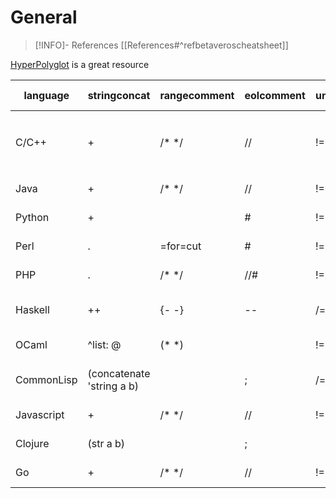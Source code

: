 # General
> [!INFO]- References
> [[References#^refbetaveroscheatsheet]]

[HyperPolyglot](http://hyperpolyglot.org/) is a great resource

| language   | stringconcat               | rangecomment | eolcomment | unequal | ' means          | index ielt         | 1st elt  | all but first                                | int → string                | uppercase                                                                                                              |
| ---------- | -------------------------- | ------------ | ---------- | ------- | ---------------- | ------------------ | -------- | -------------------------------------------- | --------------------------- | ---------------------------------------------------------------------------------------------------------------------- |
| C/C++      | +                          | /\* \*/      | //         | !=      | char 'c'         | s[i]               | [0]      |                                              | \#include <stdlib.h>atoi(s) | `char: #include <cctype>toupper(c)<string>: #include <algorithm>transform(s.begin(), s.end(),  sout.begin(), toupper)` |
| Java       | +                          | /\* \*/      | //         | !=      | char 'c'         | s[i]               | [0]      | java.util.Arrays.copyOfRange(a, 1, a.length) | Integer.toString(s)         | s.toUpperCase()                                                                                                        |
| Python     | +                          |              | #          | !=      | 'raw string'     | s[i]               | [0]      | [1:]                                         | int(s)                      | s.upper()                                                                                                              |
| Perl       | .                          | =for=cut     | #          | !=ne    | 'raw string'     | \$s[i]             | [0]      | @a[1..\$\#a]                                 | (implicit)                  | uc $s                                                                                                                  |
| PHP        | .                          | /\* \*/      | //#        | !=!\==  | 'raw string'     | \$s[i]             | [0]      | array_slice(\$a,1)                           | (implicit)                  | strtoupper(\$s)                                                                                                        |
| Haskell    | ++                         | {- -}        | --         | /=      | char 'c'valid id | s !! i             | head     | tail                                         | (read s)::Int               | import Data.Charmap toUpper s                                                                                          |
| OCaml      | ^list: @                   | (\* \*)      |            | !=      | char 'c'         | List.nth s i       | hd       | tl                                           | int_of_string               | String.uppercase s                                                                                                     |
| CommonLisp | (concatenate  'string a b) |              | ;          | /=      |                  | (elt s i)(nth i s) | firstcar | restcdr                                      | parse-integer               | (format nil "~:@(~a~)" s) (?)                                                                                          |
| Javascript | +                          | /\* \*/      | //         | !=!\==  | 'raw string'     | s[i]               | [0]      | .slice(1)                                    | parseInt(s,10)              | s.toUpperCase()                                                                                                        |
| Clojure    | (str a b)                  |              | ;          |         | various          | (nth i s)          | first    | restnext                                     | Integer/parseInt            | (.toUpperCase s)                                                                                                       |
| Go         | +                          | /\* \*/      | //         | !=      | byte or rune     | s[i]               | [0]      | [1:]                                         | strconv.Itoa(i)             | strings.ToUpper(s)                                                                                                     |
